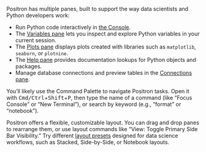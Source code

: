 Positron has multiple panes, built to support the way data scientists and Python developers work:

- Run Python code interactively in [the Console](command:workbench.action.positronConsole.focusConsole).
- The [Variables pane](command:positronVariables.focus) lets you inspect and explore Python variables in your current session.
- The [Plots pane](command:workbench.panel.positronPlots.focus) displays plots created with libraries such as `matplotlib`, `seaborn`, or `plotnine`.
- The [Help pane](command:workbench.panel.positronHelp.focus) provides documentation lookups for Python objects and packages.
- Manage database connections and preview tables in the [Connections pane](command:workbench.panel.positronConnections.focus).

You’ll likely use the Command Palette to navigate Positron tasks. 
Open it with <kbd>Cmd/Ctrl</kbd>+<kbd>Shift</kbd>+<kbd>P</kbd>, then type the name of a command (like “Focus Console” or “New Terminal”), or search by keyword (e.g., “format” or “notebook”).

Positron offers a flexible, customizable layout. 
You can drag and drop panes to rearrange them, or use layout commands like “View: Toggle Primary Side Bar Visibility.” 
Try different [layout presets](command:workbench.action.customizeLayout) designed for data science workflows, such as Stacked, Side-by-Side, or Notebook layouts.

